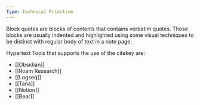 ```yaml
---
Type: Technical Primitive
---
```

Block quotes are blocks of contents that contains verbatim quotes. Those blocks are usually indented and highlighted using some visual techniques to be distinct with regular body of text in a note page.

Hypertext Tools that supports the use of the citekey are:
- [[Obsidian]]
- [[Roam Research]]
- [[Logseq]]
- [[Tana]]
- [[Notion]]
- [[Bear]]